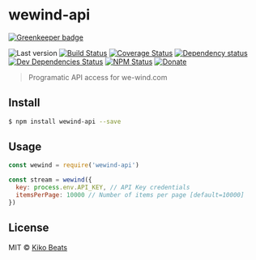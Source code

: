 # wewind-api

[![Greenkeeper badge](https://badges.greenkeeper.io/Kikobeats/wewind-api.svg)](https://greenkeeper.io/)

![Last version](https://img.shields.io/github/tag/Kikobeats/wewind-api.svg?style=flat-square)
[![Build Status](http://img.shields.io/travis/Kikobeats/wewind-api/master.svg?style=flat-square)](https://travis-ci.org/Kikobeats/wewind-api)
[![Coverage Status](https://img.shields.io/coveralls/Kikobeats/wewind-api.svg?style=flat-square)](https://coveralls.io/github/Kikobeats/wewind-api)
[![Dependency status](http://img.shields.io/david/Kikobeats/wewind-api.svg?style=flat-square)](https://david-dm.org/Kikobeats/wewind-api)
[![Dev Dependencies Status](http://img.shields.io/david/dev/Kikobeats/wewind-api.svg?style=flat-square)](https://david-dm.org/Kikobeats/wewind-api#info=devDependencies)
[![NPM Status](http://img.shields.io/npm/dm/wewind-api.svg?style=flat-square)](https://www.npmjs.org/package/wewind-api)
[![Donate](https://img.shields.io/badge/donate-paypal-blue.svg?style=flat-square)](https://paypal.me/Kikobeats)

> Programatic API access for we-wind.com

## Install

```bash
$ npm install wewind-api --save
```

## Usage

```js
const wewind = require('wewind-api')

const stream = wewind({
  key: process.env.API_KEY, // API Key credentials
  itemsPerPage: 10000 // Number of items per page [default=10000]
})
```

## License

MIT © [Kiko Beats](http://kikobeats.com)
